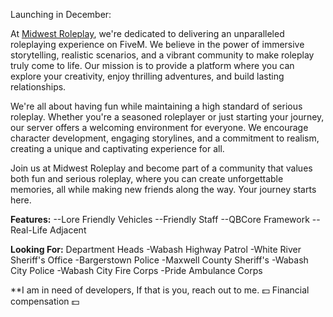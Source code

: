 Launching in December:

At [Midwest Roleplay](https://discord.gg/6VEvjCQw), we're dedicated to delivering an unparalleled roleplaying experience on FiveM. We believe in the power of immersive storytelling, realistic scenarios, and a vibrant community to make roleplay truly come to life. Our mission is to provide a platform where you can explore your creativity, enjoy thrilling adventures, and build lasting relationships.

We're all about having fun while maintaining a high standard of serious roleplay. Whether you're a seasoned roleplayer or just starting your journey, our server offers a welcoming environment for everyone. We encourage character development, engaging storylines, and a commitment to realism, creating a unique and captivating experience for all.

Join us at Midwest Roleplay and become part of a community that values both fun and serious roleplay, where you can create unforgettable memories, all while making new friends along the way. Your journey starts here.

__Features:__
--Lore Friendly Vehicles 
--Friendly Staff
--QBCore Framework
--Real-Life Adjacent

__Looking For:__
Department Heads
-Wabash Highway Patrol
-White River Sheriff's Office
-Bargerstown Police
-Maxwell County Sheriff's
-Wabash City Police
-Wabash City Fire Corps
-Pride Ambulance Corps

**I am in need of developers, If that is you, reach out to me. 💵 Financial compensation 💵
